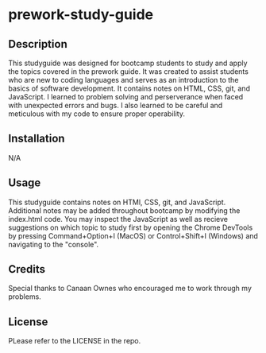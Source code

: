 # prework-study-guide
## Description

This studyguide was designed for bootcamp students to study and apply the topics covered in the prework guide. It was created to assist students who are new to coding languages and serves as an introduction to the basics of software development. It contains notes on HTML, CSS, git, and JavaScript. I learned to problem solving and perserverance when faced with unexpected errors and bugs. I also learned to be careful and meticulous with my code to ensure proper operability. 

## Installation

N/A

## Usage

This studyguide contains notes on HTMl, CSS, git, and JavaScript. Additional notes may be added throughout bootcamp by modifying the index.html code. You may inspect the JavaScript as well as recieve suggestions on which topic to study first by opening the Chrome DevTools by pressing Command+Option+I (MacOS) or Control+Shift+I (Windows) and navigating to the "console".  

## Credits

Special thanks to Canaan Ownes who encouraged me to work through my problems. 

## License

PLease refer to the LICENSE in the repo. 
